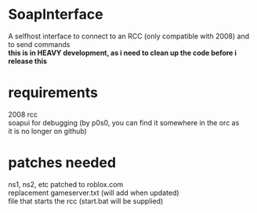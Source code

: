 # SoapInterface
A selfhost interface to connect to an RCC (only compatible with 2008) and to send commands<br>
<b>this is in HEAVY development, as i need to clean up the code before i release this</b>

# requirements
2008 rcc<br>
soapui for debugging (by p0s0, you can find it somewhere in the orc as <br>
it is no longer on github)<br>

# patches needed
ns1, ns2, etc patched to roblox.com<br>
replacement gameserver.txt (will add when updated)<br>
file that starts the rcc (start.bat will be supplied)

